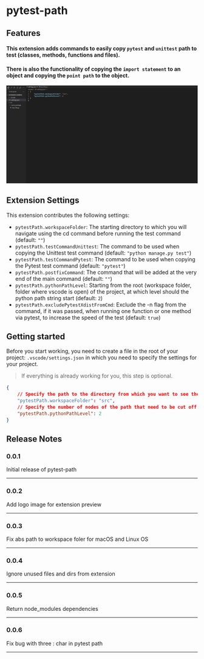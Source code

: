 # pytest-path

## Features

#### This extension adds commands to easily copy `pytest` and `unittest` path to test (classes, methods, functions and files).

#### There is also the functionality of copying the `import statement` to an object and copying the `point path` to the object.

![Video example](https://raw.githubusercontent.com/Friskes/vscode-pytest-path/main/images/example.gif)

## Extension Settings

This extension contributes the following settings:

* `pytestPath.workspaceFolder`: The starting directory to which you will navigate using the cd command before running the test command (default: `""`)
* `pytestPath.testCommandUnittest`: The command to be used when copying the Unittest test command (default: `"python manage.py test"`)
* `pytestPath.testCommandPytest`: The command to be used when copying the Pytest test command (default: `"pytest"`)
* `pytestPath.postfixCommand`: The command that will be added at the very end of the main command (default: `""`)
* `pytestPath.pythonPathLevel`: Starting from the root (workspace folder, folder where vscode is open) of the project, at which level should the python path string start (default: `2`)
* `pytestPath.excludePytestXdistFromCmd`: Exclude the -n <workers> flag from the command, if it was passed, when running one function or one method via pytest, to increase the speed of the test (default: `true`)

## Getting started

Before you start working, you need to create a file in the root of your project: `.vscode/settings.json` in which you need to specify the settings for your project.

> If everything is already working for you, this step is optional.

```json
{
    // Specify the path to the directory from which you want to see the path to the test, for Django projects, if they use a nested directory, this is usually the case: "src" or "app" or ""
    "pytestPath.workspaceFolder": "src",
    // Specify the number of nodes of the path that need to be cut off on the left in order to get the correct path, select it experimentally.
    "pytestPath.pythonPathLevel": 2
}
```

## Release Notes

### 0.0.1

Initial release of pytest-path

---

### 0.0.2

Add logo image for extension preview

---

### 0.0.3

Fix abs path to workspace foler for macOS and Linux OS

---

### 0.0.4

Ignore unused files and dirs from extension

---

### 0.0.5

Return node_modules dependencies

---

### 0.0.6

Fix bug with three : char in pytest path

---
